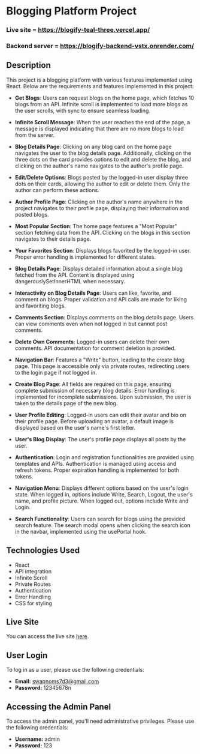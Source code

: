# Blogging Platform Project
### Live site = https://blogify-teal-three.vercel.app/
### Backend server = https://blogify-backend-vstx.onrender.com/

## Description

This project is a blogging platform with various features implemented using React. Below are the requirements and features implemented in this project:

- **Get Blogs**: Users can request blogs on the home page, which fetches 10 blogs from an API. Infinite scroll is implemented to load more blogs as the user scrolls, with sync to ensure seamless loading.

- **Infinite Scroll Message**: When the user reaches the end of the page, a message is displayed indicating that there are no more blogs to load from the server.

- **Blog Details Page**: Clicking on any blog card on the home page navigates the user to the blog details page. Additionally, clicking on the three dots on the card provides options to edit and delete the blog, and clicking on the author's name navigates to the author's profile page.

- **Edit/Delete Options**: Blogs posted by the logged-in user display three dots on their cards, allowing the author to edit or delete them. Only the author can perform these actions.

- **Author Profile Page**: Clicking on the author's name anywhere in the project navigates to their profile page, displaying their information and posted blogs.

- **Most Popular Section**: The home page features a "Most Popular" section fetching data from the API. Clicking on the blogs in this section navigates to their details page.

- **Your Favorites Section**: Displays blogs favorited by the logged-in user. Proper error handling is implemented for different states.

- **Blog Details Page**: Displays detailed information about a single blog fetched from the API. Content is displayed using dangerouslySetInnerHTML when necessary.

- **Interactivity on Blog Details Page**: Users can like, favorite, and comment on blogs. Proper validation and API calls are made for liking and favoriting blogs.

- **Comments Section**: Displays comments on the blog details page. Users can view comments even when not logged in but cannot post comments.

- **Delete Own Comments**: Logged-in users can delete their own comments. API documentation for comment deletion is provided.

- **Navigation Bar**: Features a "Write" button, leading to the create blog page. This page is accessible only via private routes, redirecting users to the login page if not logged in.

- **Create Blog Page**: All fields are required on this page, ensuring complete submission of necessary blog details. Error handling is implemented for incomplete submissions. Upon submission, the user is taken to the details page of the new blog.

- **User Profile Editing**: Logged-in users can edit their avatar and bio on their profile page. Before uploading an avatar, a default image is displayed based on the user's name's first letter.

- **User's Blog Display**: The user's profile page displays all posts by the user.

- **Authentication**: Login and registration functionalities are provided using templates and APIs. Authentication is managed using access and refresh tokens. Proper expiration handling is implemented for both tokens.

- **Navigation Menu**: Displays different options based on the user's login state. When logged in, options include Write, Search, Logout, the user's name, and profile picture. When logged out, options include Write and Login.

- **Search Functionality**: Users can search for blogs using the provided search feature. The search modal opens when clicking the search icon in the navbar, implemented using the usePortal hook.

## Technologies Used

- React
- API integration
- Infinite Scroll
- Private Routes
- Authentication
- Error Handling
- CSS for styling



## Live Site

You can access the live site [here](https://blogify-teal-three.vercel.app/).

## User Login

To log in as a user, please use the following credentials:

- **Email:** swapnoms7d3@gmail.com
- **Password:** 12345678n

## Accessing the Admin Panel

To access the admin panel, you'll need administrative privileges. Please use the following credentials:

- **Username:** admin
- **Password:** 123
